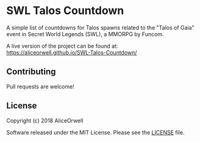 SWL Talos Countdown
===========

A simple list of countdowns for Talos spawns related to the "Talos of Gaia" event in Secret World Legends (SWL), a MMORPG by Funcom.

A live version of the project can be found at: https://aliceorwell.github.io/SWL-Talos-Countdown/

Contributing
------------
Pull requests are welcome!

License
-------
Copyright (c) 2018 AliceOrwell

Software released under the MIT License. Please see the [LICENSE](LICENSE) file.
